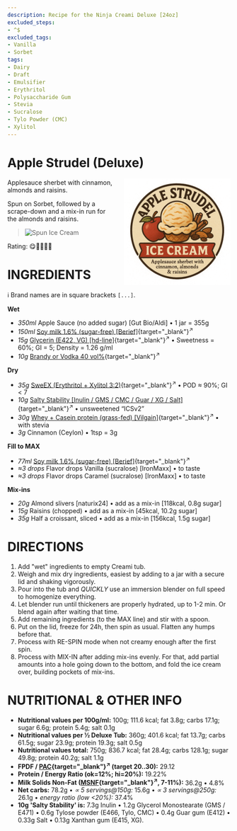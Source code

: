 ```yaml
---
description: Recipe for the Ninja Creami Deluxe [24oz]
excluded_steps:
- ^$
excluded_tags:
- Vanilla
- Sorbet
tags:
- Dairy
- Draft
- Emulsifier
- Erythritol
- Polysaccharide Gum
- Stevia
- Sucralose
- Tylo Powder (CMC)
- Xylitol
---
```

# Apple Strudel (Deluxe)
<img style="float: right; margin-left: 1.5em;" width=240 alt="Logo" src="logo-apple-strudel.png" />

Applesauce sherbet with cinnamon, almonds and raisins.

Spun on Sorbet, followed by a scrape-down and a mix-in run for the almonds and raisins.
> <img width=360 alt="Spun Ice Cream" src="" class="zoomable" />

Rating: 😋🍎🍏🍇🥐

# INGREDIENTS

ℹ️ Brand names are in square brackets `[...]`.

**Wet**

  - _350ml_ Apple Sauce (no added sugar) [Gut Bio/Aldi] • 1 jar = 355g
  - _150ml_ [Soy milk 1.6% (sugar-free) \[Berief\]](/ice-creamery/info/ingredients/#soy-milk){target="_blank"}<sup>↗</sup>
  - _15g_ [Glycerin (E422, VG) \[hd-line\]](/ice-creamery/info/ingredients/#vegetable-glycerin-glycerol-vg-e422){target="_blank"}<sup>↗</sup> • Sweetness = 60%; GI = 5; Density = 1.26 g/ml
  - _10g_ [Brandy or Vodka 40 vol%](/ice-creamery/info/ingredients/#alcohol-ethanol){target="_blank"}<sup>↗</sup>

**Dry**

  - _35g_ [SweEX (Erythritol + Xylitol 3:2)](/ice-creamery/info/ingredients/#sweex-erythritol-xylitol-blend){target="_blank"}<sup>↗</sup> • POD ≈ 90%; GI < 7
  - _10g_ [Salty Stability \[Inulin / GMS / CMC / Guar / XG / Salt\]](/ice-creamery/S/Salty%20Stability/){target="_blank"}<sup>↗</sup> • unsweetened “ICSv2”
  - _30g_ [Whey + Casein protein (grass-fed) \[Vilgain\]](/ice-creamery/info/ingredients/#whey-protein){target="_blank"}<sup>↗</sup> • with stevia
  - _3g_ Cinnamon (Ceylon) • 1tsp = 3g

**Fill to MAX**

  - _77ml_ [Soy milk 1.6% (sugar-free) \[Berief\]](/ice-creamery/info/ingredients/#soy-milk){target="_blank"}<sup>↗</sup>
  - _≈3 drops_ Flavor drops Vanilla (sucralose) [IronMaxx] • to taste
  - _≈3 drops_ Flavor drops Caramel (sucralose) [IronMaxx] • to taste

**Mix-ins**

  - _20g_ Almond slivers [naturix24] • add as a mix-in [118kcal, 0.8g sugar]
  - _15g_ Raisins (chopped) • add as a mix-in [45kcal, 10.2g sugar]
  - _35g_ Half a croissant, sliced • add as a mix-in [156kcal, 1.5g sugar]

# DIRECTIONS

 1. Add "wet" ingredients to empty Creami tub.
 1. Weigh and mix dry ingredients, easiest by adding to a jar with a secure lid and shaking vigorously.
 1. Pour into the tub and *QUICKLY* use an immersion blender on full speed to homogenize everything.
 1. Let blender run until thickeners are properly hydrated, up to 1-2 min. Or blend again after waiting that time.
 1. Add remaining ingredients (to the MAX line) and stir with a spoon.
 1. Put on the lid, freeze for 24h, then spin as usual. Flatten any humps before that.
 1. Process with RE-SPIN mode when not creamy enough after the first spin.
 1. Process with MIX-IN after adding mix-ins evenly. For that, add partial amounts into a hole going down to the bottom, and fold the ice cream over, building pockets of mix-ins.

# NUTRITIONAL & OTHER INFO

- **Nutritional values per 100g/ml:** 100g; 111.6 kcal; fat 3.8g; carbs 17.1g; sugar 6.6g; protein 5.4g; salt 0.1g
- **Nutritional values per ½ Deluxe Tub:** 360g; 401.6 kcal; fat 13.7g; carbs 61.5g; sugar 23.9g; protein 19.3g; salt 0.5g
- **Nutritional values total:** 750g; 836.7 kcal; fat 28.4g; carbs 128.1g; sugar 49.8g; protein 40.2g; salt 1.1g
- **FPDF / [PAC](/ice-creamery/info/glossary/#potere-anti-congelante-pac){target="_blank"}<sup>↗</sup> (target 20..30):** 29.12
- **Protein / Energy Ratio (ok=12%; hi=20%):** 19.22%
- **Milk Solids Non-Fat ([MSNF](/ice-creamery/info/glossary/#milk-solids-not-fat-msnf){target="_blank"}<sup>↗</sup>, 7-11%):** 36.2g • 4.8%
- **Net carbs:** 78.2g • *∝ 5 servings@150g:* 15.6g • *∝ 3 servings@250g:* 26.1g • *energy ratio (low <20%):* 37.4%
- **10g 'Salty Stability' is:** 7.3g Inulin • 1.2g Glycerol Monostearate (GMS / E471) • 0.6g Tylose powder (E466, Tylo, CMC) • 0.4g Guar gum (E412) • 0.33g Salt • 0.13g Xanthan gum (E415, XG).
